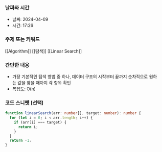 ### 날짜와 시간

- 날짜: 2024-04-09
- 시간: 17:26

### 주제 또는 키워드
[[Algorithm]]
[[탐색]]
[[Linear Search]]
### 간단한 내용
- 가장 기본적인 탐색 방법 중 하나, 데이터 구조의 시작부터 끝까지 순차적으로 원하는 값을 찾을 때까지 각 항목 확인
- 복잡도: O(n)

### 코드 스니펫 (선택)

```typescript
function linearSearch(arr: number[], target: number): number {
  for (let i = 0; i < arr.length; i++) {
    if (arr[i] === target) {
      return i;
    }
  }
  return -1;
}

```
